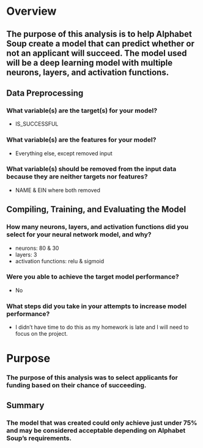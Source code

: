 # Overview
## The purpose of this analysis is to help Alphabet Soup create a model that can predict whether or not an applicant will succeed. The model used will be a deep learning model with multiple neurons, layers, and activation functions.
## Data Preprocessing
### What variable(s) are the target(s) for your model?
- IS_SUCCESSFUL
### What variable(s) are the features for your model?
- Everything else, except removed input
### What variable(s) should be removed from the input data because they are neither targets nor features?
- NAME & EIN where both removed

## Compiling, Training, and Evaluating the Model
### How many neurons, layers, and activation functions did you select for your neural network model, and why?
- neurons: 80 & 30
- layers: 3
- activation functions: relu & sigmoid
### Were you able to achieve the target model performance?
- No
### What steps did you take in your attempts to increase model performance?
- I didn’t have time to do this as my homework is late and I will need to focus on the project.
# Purpose
### The purpose of this analysis was to select applicants for funding based on their chance of succeeding.

## Summary
### The model that was created could only achieve just under 75% and may be considered acceptable depending on Alphabet Soup’s requirements. 


